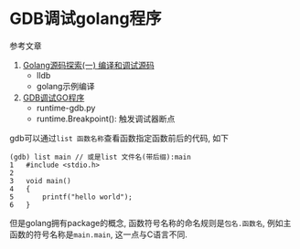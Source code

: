 # GDB调试golang程序

参考文章

1. [Golang源码探索(一) 编译和调试源码](https://www.cnblogs.com/zkweb/p/7777525.html)
    - lldb
    - golang示例编译
2. [GDB调试GO程序](http://blog.studygolang.com/2012/12/gdb%E8%B0%83%E8%AF%95go%E7%A8%8B%E5%BA%8F/)
    - runtime-gdb.py
    - runtime.Breakpoint(): 触发调试器断点

gdb可以通过`list 函数名称`查看函数指定函数前后的代码, 如下

```
(gdb) list main // 或是list 文件名(带后缀):main
1	#include <stdio.h>
2
3	void main()
4	{
5	    printf("hello world");
6	}
```

但是golang拥有package的概念, 函数符号名称的命名规则是`包名.函数名`, 例如主函数的符号名称是`main.main`, 这一点与C语言不同.
